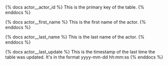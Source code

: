 {% docs actor__actor_id %}
This is the primary key of the table.
{% enddocs %}

{% docs actor__first_name %}
This is the first name of the actor.
{% enddocs %}

{% docs actor__last_name %}
This is the last name of the actor.
{% enddocs %}

{% docs actor__last_update %}
This is the timestamp of the last time the table was updated.
It's in the format yyyy-mm-dd hh:mm:ss
{% enddocs %}